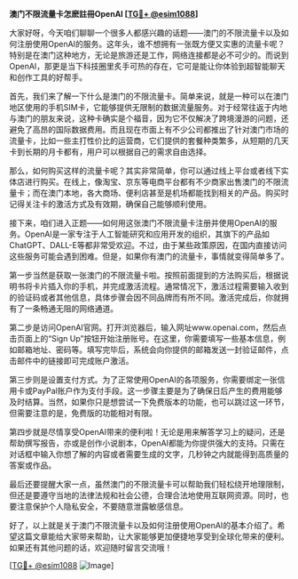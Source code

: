 **澳门不限流量卡怎麽註冊OpenAI [[TG💪+ @esim1088](https://t.me/s/esim1088)]**

大家好呀，今天咱们聊聊一个很多人都感兴趣的话题——澳门的不限流量卡以及如何注册使用OpenAI的服务。这年头，谁不想拥有一张既方便又实惠的流量卡呢？特别是在澳门这种地方，无论是旅游还是工作，网络连接都是必不可少的。而说到OpenAI，那更是当下科技圈里炙手可热的存在，它可是能让你体验到超智能聊天和创作工具的好帮手。

首先，我们来了解一下什么是澳门的不限流量卡。简单来说，就是一种可以在澳门地区使用的手机SIM卡，它能够提供无限制的数据流量服务。对于经常往返于内地与澳门的朋友来说，这种卡确实是个福音，因为它不仅解决了跨境漫游的问题，还避免了高昂的国际数据费用。而且现在市面上有不少公司都推出了针对澳门市场的流量卡，比如一些主打性价比的运营商，它们提供的套餐种类繁多，从短期的几天卡到长期的月卡都有，用户可以根据自己的需求自由选择。

那么，如何购买这样的流量卡呢？其实非常简单，你可以通过线上平台或者线下实体店进行购买。在线上，像淘宝、京东等电商平台都有不少商家出售澳门的不限流量卡；而在澳门本地，各大商场、便利店甚至是机场都能找到相关的产品。购买时记得关注卡的激活方式及有效期，确保自己能够顺利使用。

接下来，咱们进入正题——如何用这张澳门不限流量卡注册并使用OpenAI的服务。OpenAI是一家专注于人工智能研究和应用开发的组织，其旗下的产品如ChatGPT、DALL-E等都非常受欢迎。不过，由于某些政策原因，在国内直接访问这些服务可能会遇到困难。但是，如果你有澳门的流量卡，事情就变得简单多了。

第一步当然是获取一张澳门的不限流量卡啦。按照前面提到的方法购买后，根据说明书将卡片插入你的手机，并完成激活流程。通常情况下，激活过程需要输入收到的验证码或者其他信息，具体步骤会因不同品牌而有所不同。激活完成后，你就拥有了一条畅通无阻的网络通道。

第二步是访问OpenAI官网。打开浏览器后，输入网址www.openai.com，然后点击页面上的“Sign Up”按钮开始注册账号。在这里，你需要填写一些基本信息，例如邮箱地址、密码等。填写完毕后，系统会向你提供的邮箱发送一封验证邮件，点击邮件中的链接即可完成账户激活。

第三步则是设置支付方式。为了正常使用OpenAI的各项服务，你需要绑定一张信用卡或PayPal账户作为支付手段。这一步骤主要是为了确保日后产生的费用能够及时结算。当然，如果你只是想尝试一下免费版本的功能，也可以跳过这一环节，但需要注意的是，免费版的功能相对有限。

第四步就是尽情享受OpenAI带来的便利啦！无论是用来解答学习上的疑问，还是帮助撰写报告，亦或是创作小说剧本，OpenAI都能为你提供强大的支持。只需在对话框中输入你想了解的内容或者需要生成的文字，几秒钟之内就能得到高质量的答案或作品。

最后还要提醒大家一点，虽然澳门的不限流量卡可以帮助我们轻松绕开地理限制，但还是要遵守当地的法律法规和社会公德，合理合法地使用互联网资源。同时，也要注意保护个人隐私安全，不要随意泄露敏感信息。

好了，以上就是关于澳门不限流量卡以及如何注册使用OpenAI的基本介绍了。希望这篇文章能给大家带来帮助，让大家能够更加便捷地享受到全球化带来的便利。如果还有其他问题的话，欢迎随时留言交流哦！

[[TG💪+ @esim1088](https://t.me/s/esim1088) ![Image](https://i.postimg.cc/4NQfJmqS/Snipaste-2025-05-13-00-14-12.png)]